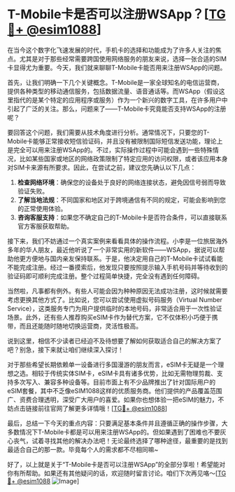 # T-Mobile卡是否可以注册WSApp？[[TG💪+ @esim1088](https://t.me/s/esim1088)]

在当今这个数字化飞速发展的时代，手机卡的选择和功能成为了许多人关注的焦点。尤其是对于那些经常需要跨国使用网络服务的朋友来说，选择一张合适的SIM卡显得尤为重要。今天，我们就来聊聊T-Mobile卡能否用来注册WSApp的问题。

首先，让我们明确一下几个关键概念。T-Mobile是一家全球知名的电信运营商，提供各种类型的移动通信服务，包括数据流量、语音通话等。而WSApp（假设这里指代的是某个特定的应用程序或服务）作为一个新兴的数字工具，在许多用户中引起了广泛的关注。那么，问题来了——T-Mobile卡究竟能否支持WSApp的注册呢？

要回答这个问题，我们需要从技术角度进行分析。通常情况下，只要您的T-Mobile卡能够正常接收短信验证码，并且没有被限制国际短信发送功能，理论上是完全可以用来注册WSApp的。不过，实际操作过程中可能会遇到一些特殊情况，比如某些国家或地区的网络政策限制了特定应用的访问权限，或者该应用本身对SIM卡来源有所要求。因此，在尝试之前，建议您先确认以下几点：

1. **检查网络环境**：确保您的设备处于良好的网络连接状态，避免因信号弱而导致验证失败。
2. **了解当地法规**：不同国家和地区对于跨境通信有不同的规定，可能会影响到您的正常使用体验。
3. **咨询客服支持**：如果您不确定自己的T-Mobile卡是否符合条件，可以直接联系官方客服获取帮助。

接下来，我们不妨通过一个真实案例来看看具体的操作流程。小李是一位旅居海外多年的华人朋友，最近他听说了一个非常实用的新软件——WSApp，据说可以帮助他更方便地与国内亲友保持联系。于是，他决定用自己的T-Mobile卡试试看能不能完成注册。经过一番摸索后，他发现只要按照提示输入手机号码并等待收到的验证码即可顺利完成注册。整个过程简单快捷，完全没有遇到任何障碍。

当然啦，凡事都有例外。有些人可能会因为种种原因无法成功注册，这时候就需要考虑更换其他方式了。比如说，您可以尝试使用虚拟号码服务（Virtual Number Service），这类服务专门为用户提供临时的本地号码，非常适合用于一次性验证场景。此外，还有些人推荐购买eSIM卡作为替代方案，它不仅体积小巧便于携带，而且还能随时随地切换运营商，灵活性极高。

说到这里，相信不少读者已经迫不及待想要了解如何获取适合自己的解决方案了吧？别急，接下来就让咱们继续深入探讨！

对于那些希望长期依赖单一设备进行多国漫游的朋友而言，eSIM卡无疑是一个理想之选。相较于传统实体SIM卡，eSIM卡具有诸多优势，比如无需物理剪裁、支持多次写入、兼容多种设备等。目前市面上有不少品牌推出了针对国际用户的eSIM套餐，其中不乏像eSIM1088这样的优质服务商。他们提供的产品覆盖范围广、资费合理透明，深受广大用户的喜爱。如果你也想体验一把eSIM的魅力，不妨点击链接前往官网了解更多详情哦！[[TG💪+ @esim1088](https://t.me/s/esim1088)]

最后，总结一下今天的重点内容：只要满足基本条件并且遵循正确的操作步骤，大多数情况下T-Mobile卡都是可以用来注册WSApp的。但如果遇到了困难也不要灰心丧气，试着寻找其他的解决办法吧！无论最终选择了哪种途径，最重要的是找到最适合自己的那一款。毕竟每个人的需求都不尽相同嘛~

好了，以上就是关于“T-Mobile卡是否可以注册WSApp”的全部分享啦！希望能对你有所帮助。如果还有其他疑问的话，欢迎随时留言讨论。咱们下次再见咯～[[TG💪+ @esim1088](https://t.me/s/esim1088) ![Image](https://i.postimg.cc/4NQfJmqS/Snipaste-2025-05-13-00-14-12.png)]